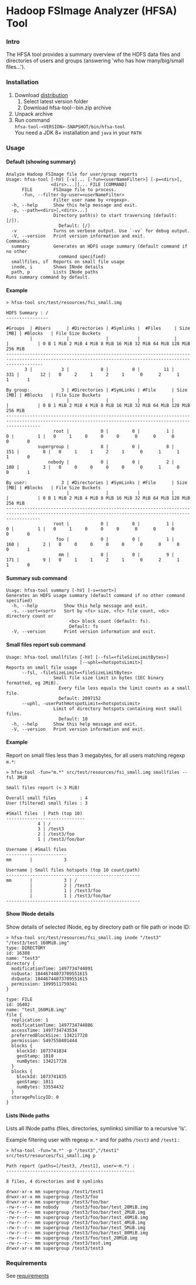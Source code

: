# Hadoop FSImage Analyzer (HFSA) Tool

### Intro

The HFSA tool provides a summary overview of the HDFS data files and directories of users and groups
(answering 'who has how many/big/small files...').

### Installation

1. Download [distribution](https://repo1.maven.org/maven2/de/m3y/hadoop/hdfs/hfsa/hfsa-tool/)
    1. Select latest version folder
    2. Download hfsa-tool-<VERSION>-bin.zip archive
2. Unpack archive
3. Run command  
   `hfsa-tool-<VERSION>-SNAPSHOT/bin/hfsa-tool`  
   You need a JDK 8+ installation and `java` in your `PATH`
   
### Usage

#### Default (showing summary)
```
Analyze Hadoop FSImage file for user/group reports
Usage: hfsa-tool [-hV] [-v]... [-fun=<userNameFilter>] [-p=<dirs>[,
                 <dirs>...]]... FILE [COMMAND]
      FILE        FSImage file to process.
      -fun, --filter-by-user=<userNameFilter>
                  Filter user name by <regexp>.
  -h, --help      Show this help message and exit.
  -p, --path=<dirs>[,<dirs>...]
                  Directory path(s) to start traversing (default: [/]).
                    Default: [/]
  -v              Turns on verbose output. Use `-vv` for debug output.
  -V, --version   Print version information and exit.
Commands:
  summary         Generates an HDFS usage summary (default command if no other
                    command specified)
  smallfiles, sf  Reports on small file usage
  inode, i        Shows INode details
  path, p         Lists INode paths
Runs summary command by default.
```

#### Example
```
> hfsa-tool src/test/resources/fsi_small.img 

HDFS Summary : /
----------------

#Groups  | #Users      | #Directories | #Symlinks |  #Files     | Size [MB] | #Blocks   | File Size Buckets 
         |             |              |           |             |           |           | 0 B 1 MiB 2 MiB 4 MiB 8 MiB 16 MiB 32 MiB 64 MiB 128 MiB 256 MiB
----------------------------------------------------------------------------------------------------------------------------------------------------------
       3 |           3 |            8 |         0 |         11 |       331 |        12 |   0     2     1     2     1      0      2      1       1       1

By group:            3 | #Directories | #SymLinks | #File      | Size [MB] | #Blocks   | File Size Buckets
                       |              |           |            |           |           | 0 B 1 MiB 2 MiB 4 MiB 8 MiB 16 MiB 32 MiB 64 MiB 128 MiB 256 MiB
---------------------------------------------------------------------------------------------------------------------------------------------------------
                  root |            0 |         0 |          1 |         0 |         1 |   0     1     0     0     0      0      0      0       0       0
            supergroup |            8 |         0 |          8 |       151 |         8 |   0     1     1     2     1      0      1      1       1       0
                nobody |            0 |         0 |          2 |       180 |         3 |   0     0     0     0     0      0      1      0       0       1

By user:             3 | #Directories | #SymLinks | #File      | Size [MB] | #Blocks   | File Size Buckets
                       |              |           |            |           |           | 0 B 1 MiB 2 MiB 4 MiB 8 MiB 16 MiB 32 MiB 64 MiB 128 MiB 256 MiB
---------------------------------------------------------------------------------------------------------------------------------------------------------
                  root |            0 |         0 |          1 |         0 |         1 |   0     1     0     0     0      0      0      0       0       0
                   foo |            0 |         0 |          1 |       160 |         2 |   0     0     0     0     0      0      0      0       0       1
                    mm |            8 |         0 |          9 |       171 |         9 |   0     1     1     2     1      0      2      1       1       0

```
#### Summary sub command
```
Usage: hfsa-tool summary [-hV] [-s=<sort>]
Generates an HDFS usage summary (default command if no other command specified)
  -h, --help          Show this help message and exit.
  -s, --sort=<sort>   Sort by <fs> size, <fc> file count, <dc> directory count or
                        <bc> block count (default: fs).
                        Default: fs
  -V, --version       Print version information and exit.
```

#### Small files report sub command
```
Usage: hfsa-tool smallfiles [-hV] [--fsl=<fileSizeLimitBytes>]
                            [--uphl=<hotspotsLimit>]
Reports on small file usage
      --fsl, -fileSizeLimit=<fileSizeLimitBytes>
                  Small file size limit in bytes (IEC binary formatted, eg 2MiB).
                    Every file less equals the limit counts as a small file.
                    Default: 2097152
      --uphl, -userPathHotspotLimit=<hotspotsLimit>
                  Limit of directory hotspots containing most small files.
                    Default: 10
  -h, --help      Show this help message and exit.
  -V, --version   Print version information and exit.
```

#### Example
Report on small files less than 3 megabytes, for all users matching regexp `m.*`:

```
> hfsa-tool -fun="m.*" src/test/resources/fsi_small.img smallfiles --fsl 3MiB

Small files report (< 3 MiB)

Overall small files         : 4
User (filtered) small files : 3

#Small files  | Path (top 10) 
------------------------------
            4 | /
            3 | /test3
            2 | /test3/foo
            1 | /test3/foo/bar

Username | #Small files
-----------------------
mm       |            3

Username | Small files hotspots (top 10 count/path)
---------------------------------------------------
mm       |            3 | /
         |            2 | /test3
         |            1 | /test3/foo
         |            1 | /test3/foo/bar
---------------------------------------------------
```
#### Show INode details 

Show details of selected INode, eg by directory path or file path or inode ID:
```
> hfsa-tool src/test/resources/fsi_small.img inode "/test3" "/test3/test_160MiB.img"
type: DIRECTORY
id: 16388
name: "test3"
directory {
  modificationTime: 1497734744891
  nsQuota: 18446744073709551615
  dsQuota: 18446744073709551615
  permission: 1099511759341
}

type: FILE
id: 16402
name: "test_160MiB.img"
file {
  replication: 1
  modificationTime: 1497734744886
  accessTime: 1497734743534
  preferredBlockSize: 134217728
  permission: 5497558401444
  blocks {
    blockId: 1073741834
    genStamp: 1010
    numBytes: 134217728
  }
  blocks {
    blockId: 1073741835
    genStamp: 1011
    numBytes: 33554432
  }
  storagePolicyID: 0
}
```

#### Lists INode paths
Lists all INode paths (files, directories, symlinks) similliar to a recursive 'ls'.

Example filtering user with regexp `m.*` and for paths `/test3` and `/test1` :
```
> hfsa-tool -fun="m.*" -p "/test3","/test1" src/test/resources/fsi_small.img p

Path report (paths=[/test3, /test1], user=~m.*) :
-------------------------------------------------

8 files, 4 directories and 0 symlinks

drwxr-xr-x mm supergroup /test1/test1
drwxr-xr-x mm supergroup /test3/foo
drwxr-xr-x mm supergroup /test3/foo/bar
-rw-r--r-- mm nobody     /test3/foo/bar/test_20MiB.img
-rw-r--r-- mm supergroup /test3/foo/bar/test_2MiB.img
-rw-r--r-- mm supergroup /test3/foo/bar/test_40MiB.img
-rw-r--r-- mm supergroup /test3/foo/bar/test_4MiB.img
-rw-r--r-- mm supergroup /test3/foo/bar/test_5MiB.img
-rw-r--r-- mm supergroup /test3/foo/bar/test_80MiB.img
-rw-r--r-- mm supergroup /test3/foo/test_20MiB.img
-rw-r--r-- mm supergroup /test3/test.img
drwxr-xr-x mm supergroup /test3/test3

```
### Requirements 

See [requirements](../README.md#requirements)
